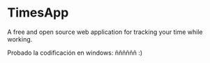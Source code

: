 TimesApp
========

A free and open source web application for tracking your time while working.

Probado la codificación en windows: ññññññ :)
